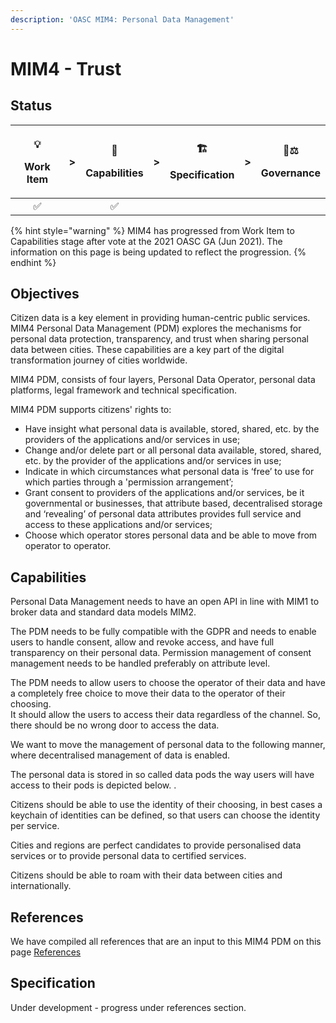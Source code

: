 ```yaml
---
description: 'OASC MIM4: Personal Data Management'
---
```


# MIM4 - Trust

## Status <a id="MIM1:ContextInformationManagement-Goal"></a>

<table>
  <thead>
    <tr>
      <th style="text-align:center">
        <p>&#x1F4A1;</p>
        <p>Work Item</p>
      </th>
      <th style="text-align:center">&gt;</th>
      <th style="text-align:center">
        <p>&#x1F9E9;</p>
        <p>Capabilities</p>
      </th>
      <th style="text-align:center">&gt;</th>
      <th style="text-align:center">
        <p>&#x1F3D7;</p>
        <p>Specification</p>
      </th>
      <th style="text-align:center">&gt;</th>
      <th style="text-align:center">
        <p>&#x1F469;&#x2696;</p>
        <p>Governance</p>
      </th>
    </tr>
  </thead>
  <tbody>
    <tr>
      <td style="text-align:center">&#x2705;</td>
      <td style="text-align:center"></td>
      <td style="text-align:center">&#x2705;</td>
      <td style="text-align:center"></td>
      <td style="text-align:center"></td>
      <td style="text-align:center"></td>
      <td style="text-align:center"></td>
    </tr>
  </tbody>
</table>

{% hint style="warning" %}
MIM4 has progressed from Work Item to Capabilities stage after vote at the 2021 OASC GA \(Jun 2021\). The information on this page is being updated to reflect the progression.
{% endhint %}

## Objectives <a id="MIM1:ContextInformationManagement-Goal"></a>

Citizen data is a key element in providing human-centric public services. MIM4 Personal Data Management \(PDM\) explores the mechanisms for personal data protection, transparency, and trust when sharing personal data between cities. These capabilities are a key part of the digital transformation journey of cities worldwide. 

MIM4 PDM, consists of four layers, Personal Data Operator, personal data platforms, legal framework and technical specification. 

MIM4 PDM supports citizens' rights to:

* Have insight what personal data is available, stored, shared, etc. by the providers of the applications and/or services in use;
* Change and/or delete part or all personal data available, stored, shared, etc. by the provider of the applications and/or services in use;
* Indicate in which circumstances what personal data is ‘free’ to use for which parties through a 'permission arrangement’;
* Grant consent to providers of the applications and/or services, be it governmental or businesses, that attribute based, decentralised storage and ‘revealing’ of personal data attributes provides full service and access to these applications and/or services;
* Choose which operator stores personal data and be able to move from operator to operator.

## Capabilities

Personal Data Management needs to have an open API in line with MIM1 to broker data and standard data models MIM2. 

The PDM needs to be fully compatible with the GDPR and needs to enable users to handle consent, allow and revoke access, and have full transparency on their personal data. Permission management of consent management needs to be handled preferably on attribute level.

The PDM needs to allow users to choose the operator of their data and have a completely free choice to move their data to the operator of their choosing.  
 It should allow the users to access their data regardless of the channel. So, there should be no wrong door to access the data.

We want to move the management of personal data to the following manner, where decentralised management of data is enabled.

The personal data is stored in so called data pods the way users will have access to their pods is depicted below. .

Citizens should be able to use the identity of their choosing, in best cases a keychain of identities can be defined, so that users can choose the identity per service.

Cities and regions are perfect candidates to provide personalised data services or to provide personal data to certified services.

Citizens should be able to roam with their data between cities and internationally.

## References <a id="MIM4:PersonalDataManagement-Recommendation"></a>

We have compiled all references that are an input to this MIM4 PDM on this page [References](references.md)

## Specification <a id="MIM4:PersonalDataManagement-Recommendation"></a>

Under development - progress under references section.

